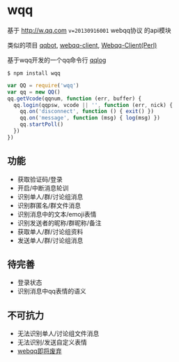 # wqq

基于 <http://w.qq.com> `v=20130916001` webqq协议 的api模块

类似的项目 [qqbot](https://github.com/xhan/qqbot), [webqq-client](https://github.com/longbai/webqq-client), [Webqq-Client(Perl)](https://github.com/sjdy521/Webqq-Client)

基于wqq开发的一个qq命令行 [qqlog](https://github.com/fritx/qqlog)

```
$ npm install wqq
```

```js
var QQ = require('wqq')
var qq = new QQ()
qq.getVcode(qqnum, function (err, buffer) {
  qq.login(qqpsw, vcode || '', function (err, nick) {
    qq.on('disconnect', function () { exit() })
    qq.on('message', function (msg) { log(msg) })
    qq.startPoll()
  })
})
```

## 功能

- 获取验证码/登录
- 开启/中断消息轮训
- 识别单人/群/讨论组消息
- 识别群匿名/群文件消息
- 识别消息中的文本/emoji表情
- 识别发送者的昵称/群昵称/备注
- 获取单人/群/讨论组资料
- 发送单人/群/讨论组消息

## 待完善

- 登录状态
- 识别消息中qq表情的语义

## 不可抗力

- 无法识别单人/讨论组文件消息
- 无法识别/发送自定义表情
- [webqq即将废弃](http://www.pingwest.com/bye-web-qq/)

